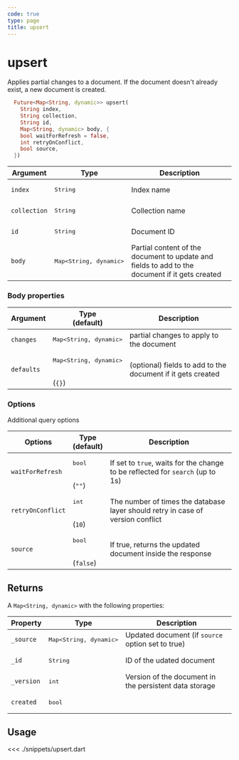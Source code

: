 ```yaml
---
code: true
type: page
title: upsert
---
```


# upsert

<SinceBadge version="Kuzzle 2.8.0"/>
<SinceBadge version="auto-version" />

Applies partial changes to a document. If the document doesn't already exist, a new document is created.


```dart
  Future<Map<String, dynamic>> upsert(
    String index,
    String collection,
    String id,
    Map<String, dynamic> body, {
    bool waitForRefresh = false,
    int retryOnConflict,
    bool source,
  })
```

| Argument     | Type              | Description                               |
| ------------ | ----------------- | ----------------------------------------- |
| `index`      | <pre>String</pre> | Index name                                |
| `collection` | <pre>String</pre> | Collection name                           |
| `id`         | <pre>String</pre> | Document ID                               |
| `body`       | <pre>Map<String, dynamic></pre> | Partial content of the document to update and fields to add to the document if it gets created |

### Body properties


| Argument           | Type<br/>(default)              | Description                                                                        |
| ----------------- | ------------------------------- | ---------------------------------------------------------------------------------- |
| `changes`         | <pre>Map<String, dynamic></pre>    | partial changes to apply to the document |
| `defaults` | <pre>Map<String, dynamic></pre><br/>(`{}`)        | (optional) fields to add to the document if it gets created    |

### Options

Additional query options

| Options           | Type<br/>(default)              | Description                                                                        |
| ----------------- | ------------------------------- | ---------------------------------------------------------------------------------- |
| `waitForRefresh`         | <pre>bool</pre><br/>(`""`)    | If set to `true`, waits for the change to be reflected for `search` (up to 1s) |
| `retryOnConflict` | <pre>int</pre><br/>(`10`)        | The number of times the database layer should retry in case of version conflict    |
| `source`          | <pre>bool</pre><br/>(`false`)| If true, returns the updated document inside the response


## Returns

A `Map<String, dynamic>` with the following properties:

| Property     | Type                                         | Description                      |
|------------- |--------------------------------------------- |--------------------------------- |
| `_source`    | <pre>Map<String, dynamic></pre> | Updated document (if `source` option set to true)  |
| `_id`        | <pre>String</pre>                            | ID of the udated document                   |
| `_version`   | <pre>int</pre>                           | Version of the document in the persistent data storage |
| `created`     | <pre>bool</pre>    

## Usage

<<< ./snippets/upsert.dart
